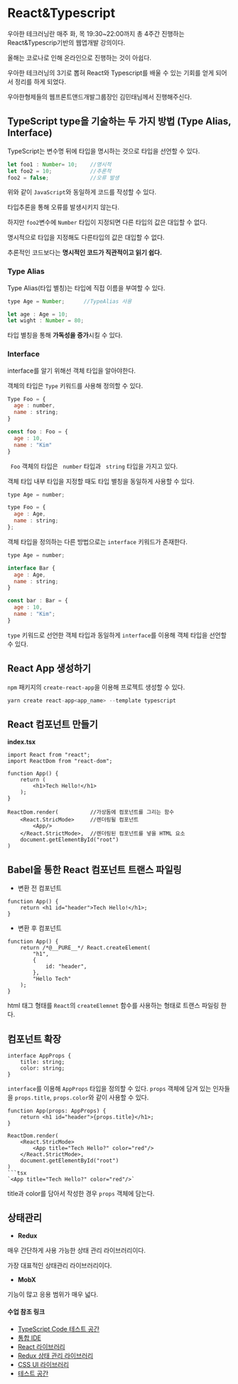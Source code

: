 # React&Typescript
우아한 테크러닝란 매주 화, 목 19:30~22:00까지 총 4주간 진행하는 React&Typescrip기반의 웹앱개발 강의이다.

올해는 코로나로 인해 온라인으로 진행하는 것이 아쉽다.

우아한 테크러닝의 3기로 뽑혀 React와 Typescript를 배울 수 있는 기회를 얻게 되어서 정리를 하게 되었다.

우아한형제들의 웹프론트앤드개발그룹장인 김민태님께서 진행해주신다. 

## TypeScript type을 기술하는 두 가지 방법 (Type Alias, Interface)
TypeScript는 변수명 뒤에 타입을 명시하는 것으로 타입을 선언할 수 있다.

``` js
let foo1 : Number= 10;    //명시적
let foo2 = 10;            //추론적
foo2 = false;             //오류 발생
```
위와 같이 `JavaScript`와 동일하게 코드를 작성할 수 있다.

타입추론을 통해 오류를 발생시키지 않는다.

하지만 `foo2`변수에 `Number` 타입이 지정되면 다른 타입의 값은 대입할 수 없다.

명시적으로 타입을 지정해도 다른타입의 값은 대입할 수 없다.

추론적인 코드보다는 **명시적인 코드가 직관적이고 읽기 쉽다.**

### Type Alias
Type Alias(타입 별칭)는 타입에 직접 이름을 부여할 수 있다.

``` js
type Age = Number;      //TypeAlias 사용

let age : Age = 10;
let wight : Number = 80;
```
타입 별칭을 통해 **가독성을 증가**시킬 수 있다.

### Interface
interface를 알기 위해선 객체 타입을 알아야한다.

객체의 타입은 `Type` 키워드를 사용해 정의할 수 있다.
``` js
Type Foo = {
  age : number,
  name : string;
}

const foo : Foo = {
  age : 10,
  name : "Kim"
}
``` 
` Foo`  객체의 타입은 ` number` 타입과 ` string` 타입을 가지고 있다.

객체 타입 내부 타입을 지정할 때도 타입 별칭을 동일하게 사용할 수 있다.
``` js
type Age = number;

type Foo = {
  age : Age,
  name : string;
};
``` 
객체 타입을 정의하는 다른 방법으로는 `interface` 키워드가 존재한다.
``` js
type Age = number;

interface Bar {
  age : Age,
  name : string;
}

const bar : Bar = {
  age : 10,
  name : "Kim";
}
```
`type` 키워드로 선언한 객체 타입과 동일하게 `interface`를 이용해 객체 타입을 선언할 수 있다.

## React App 생성하기
`npm` 패키지의 `create-react-app`을 이용해 프로젝트 생성할 수 있다.
```js
yarn create react-app<app_name> --template typescript
```

## React 컴포넌트 만들기
**index.tsx**
```tsx
import React from "react";
import ReactDom from "react-dom";

function App() {
    return (
        <h1>Tech Hello!</h1>
    );
}

ReactDom.render(          //가상돔에 컴포넌트를 그리는 함수
    <React.StricMode>     //렌더링될 컴포넌트
        <App/>
    </React.StrictMode>,  //렌더링된 컴포넌트를 넣을 HTML 요소
    document.getElementById("root")
)
```

## Babel을 통한 React 컴포넌트 트랜스 파일링
- 변환 전 컴포넌트
```tsx
function App() {
    return <h1 id="header">Tech Hello!</h1>;
}
```

- 변환 후 컴포넌트
```tsx
function App() {
    return /*@__PURE__*/ React.createElement(
        "h1",
        {
            id: "header",
        },
        "Hello Tech"
    );
}
```
html 태그 형태를 `React`의 `createElemnet` 함수를 사용하는 형태로 트랜스 파일링 한다.

## 컴포넌트 확장
``` tsx
interface AppProps {
    title: string;
    color: string;
}
```
`interface`를 이용해 `AppProps` 타입을 정의할 수 있다. `props` 객체에 담겨 있는 인자들을 
`props.title`, `props.color`와 같이 사용할 수 있다.

```tsx 
function App(props: AppProps) {
    return <h1 id="header">{props.title}</h1>;
}
``` 
``` tsx
ReactDom.render(
    <React.StricMode>
        <App title="Tech Hello?" color="red"/>
    </React.StrictMode>,
    document.getElementById("root")
)
```tsx
`<App title="Tech Hello?" color="red"/>`
```
title과 color를 담아서 작성한 경우 `props` 객체에 담는다.

## 상태관리
- **Redux**

 매우 간단하게 사용 가능한 상태 관리 라이브러리이다. 
 
 가장 대표적인 상태관리 라이브러리이다.
- **MobX**

 기능이 많고 응용 범위가 매우 넓다.

#### 수업 참조 링크
- [TypeScript Code 테스트 공간]()
- [통합 IDE](https://codesandbox.io/index2)
- [React 라이브러리](https://reactjs.org)
- [Redux 상태 관리 라이브러리](https://redux.js.org)
- [CSS UI 라이브러리](https://blueprintjs.com)
- [테스트 공간](https://testing-library.com)
